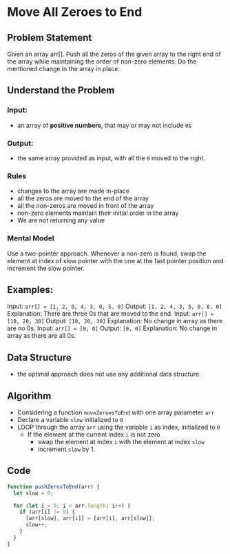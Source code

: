 # Move All Zeroes to End

## Problem Statement

Given an array arr[]. Push all the zeros of the given array to the right end of the array while maintaining the order of non-zero elements. Do the mentioned change in the array in place.

## Understand the Problem

### Input:

- an array of **positive numbers**, that may or may not include `0`s

### Output:

- the same array provided as input, with all the `0` moved to the right.

### Rules

- changes to the array are made in-place
- all the zeros are moved to the end of the array
- all the non-zeros are moved in front of the array
- non-zero elements maintain their initial order in the array
- We are not returning any value

### Mental Model

Use a two-pointer approach. Whenever a non-zero is found, swap the element at index of slow pointer with the one at the fast pointer position and increment the slow pointer.

## Examples:

Input: `arr[] = [1, 2, 0, 4, 3, 0, 5, 0]`
Output: `[1, 2, 4, 3, 5, 0, 0, 0]`
Explanation: There are three 0s that are moved to the end.
Input: `arr[] = [10, 20, 30]`
Output: `[10, 20, 30]`
Explanation: No change in array as there are no 0s.
Input: `arr[] = [0, 0]`
Output: `[0, 0]`
Explanation: No change in array as there are all 0s.

## Data Structure

- the optimal approach does not use any additional data structure.

## Algorithm

- Considering a function `moveZeroesToEnd` with one array parameter `arr`
- Declare a variable `slow` initialized to `0`
- LOOP through the array `arr` using the variable `i` as index, initialized to `0`
  - If the element at the current index `i` is not zero
    - swap the element at index `i` with the element at index `slow`
    - increment `slow` by 1.

## Code

```js
function pushZerosToEnd(arr) {
  let slow = 0;

  for (let i = 0; i < arr.length; i++) {
    if (arr[i] != 0) {
      [arr[slow], arr[i]] = [arr[i], arr[slow]];
      slow++;
    }
  }
}
```

